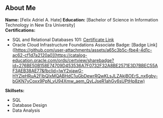 ## About Me

**Name:** [Felix Adriel A. Hate] 
**Education:** [Bachelor of Science in Information Technology in New Era University]  
**Certifications:**  
- SQL and Relational Databases 101: [Certificate Link](https://courses.cognitiveclass.ai/certificates/4e329a29c29c46aeb033427dfb3a665b)
- Oracle Cloud Infrastructure Foundations Associate Badge: [Badge Link]([https://github.com/user-attachments/assets/a65c3b5c-fbe4-4d1c-ac62-cf1d7a2120a0](https://catalog-education.oracle.com/ords/certview/sharebadge?id=276BE50B158E74709D453536A7F0732F32A8BE2571E3D7BBEC55AF3AEB38AE77&fbclid=IwY2xjawG-HYZleHRuA2FlbQIxMQABHdC1uGbDewrRQwKLsJLZAkjBOErS_nx6gby-bGKN7yCoxx9PpN_vU94Xmw_aem_QyLJseR1ahGy6sUPtHp8zw)


**Skillsets:**  
- SQL
- Database Design
- Data Analysis
